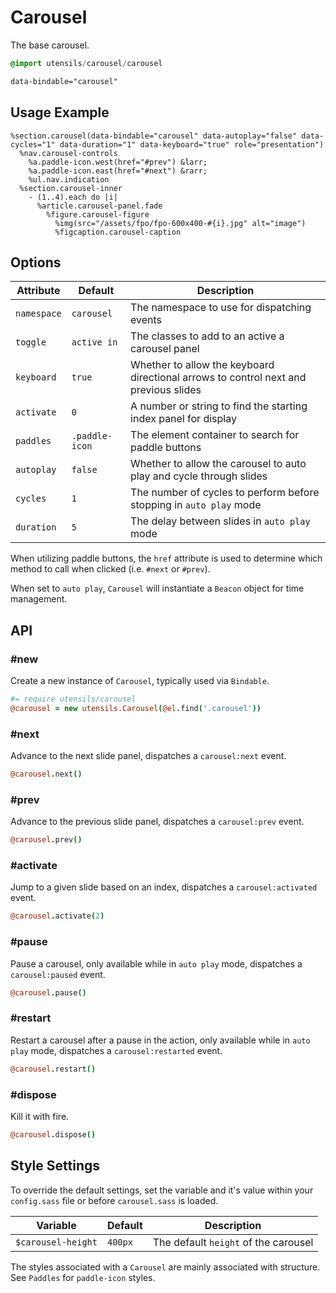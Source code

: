 
# Carousel
The base carousel.

```sass
@import utensils/carousel/carousel
```

```html
data-bindable="carousel"
```

## Usage Example

<!--~ markup/carousel.html.haml -->
```haml
%section.carousel(data-bindable="carousel" data-autoplay="false" data-cycles="1" data-duration="1" data-keyboard="true" role="presentation")
  %nav.carousel-controls
    %a.paddle-icon.west(href="#prev") &larr;
    %a.paddle-icon.east(href="#next") &rarr;
    %ul.nav.indication
  %section.carousel-inner
    - (1..4).each do |i|
      %article.carousel-panel.fade
        %figure.carousel-figure
          %img(src="/assets/fpo/fpo-600x400-#{i}.jpg" alt="image")
          %figcaption.carousel-caption
```
<!-- end -->

## Options

Attribute           | Default         | Description
------------------- | --------------- | -------------------------------------------
`namespace`         | `carousel`      | The namespace to use for dispatching events
`toggle`            | `active in`     | The classes to add to an active a carousel panel
`keyboard`          | `true`          | Whether to allow the keyboard directional arrows to control next and previous slides
`activate`          | `0`             | A number or string to find the starting index panel for display
`paddles`           | `.paddle-icon`  | The element container to search for paddle buttons
`autoplay`          | `false`         | Whether to allow the carousel to auto play and cycle through slides
`cycles`            | `1`             | The number of cycles to perform before stopping in `auto play` mode
`duration`          | `5`             | The delay between slides in `auto play` mode

When utilizing paddle buttons, the `href` attribute is used to determine
which method to call when clicked (i.e. `#next` or `#prev`).

When set to `auto play`, `Carousel` will instantiate a `Beacon` object
for time management.


## API

### #new
Create a new instance of `Carousel`, typically used via `Bindable`. 

```coffee
#= require utensils/carousel
@carousel = new utensils.Carousel(@el.find('.carousel'))
```

### #next
Advance to the next slide panel, dispatches a `carousel:next` event.

```coffee
@carousel.next()
```

### #prev
Advance to the previous slide panel, dispatches a `carousel:prev` event.

```coffee
@carousel.prev()
```

### #activate
Jump to a given slide based on an index, dispatches a
`carousel:activated` event.

```coffee
@carousel.activate(2)
```

### #pause
Pause a carousel, only available while in `auto play` mode, dispatches a
`carousel:paused` event.

```coffee
@carousel.pause()
```

### #restart
Restart a carousel after a pause in the action, only available while in
`auto play` mode, dispatches a `carousel:restarted` event.

```coffee
@carousel.restart()
```

### #dispose
Kill it with fire.

```coffee
@carousel.dispose()
```

## Style Settings
To override the default settings, set the variable and it's value
within your `config.sass` file or before `carousel.sass` is loaded.

Variable            | Default        | Description
------------------- | -------------- | -------------------------------------------
`$carousel-height`  | `400px`        | The default `height` of the carousel

The styles associated with a `Carousel` are mainly associated with
structure. See `Paddles` for `paddle-icon` styles.

